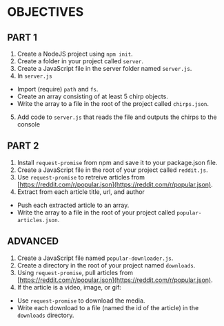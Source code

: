 # OBJECTIVES

## PART 1

1. Create a NodeJS project using `npm init`.
2. Create a folder in your project called `server`.
3. Create a JavaScript file in the server folder named `server.js`.
4. In `server.js`

-   Import (require) `path` and `fs`.
-   Create an array consisting of at least 5 chirp objects.
-   Write the array to a file in the root of the project called `chirps.json`.

5. Add code to `server.js` that reads the file and outputs the chirps to the console

## PART 2

1. Install `request-promise` from npm and save it to your package.json file.
2. Create a JavaScript file in the root of your project called `reddit.js`.
3. Use `request-promise` to retreive articles from [https://reddit.com/r/popular.json](https://reddit.com/r/popular.json).
4. Extract from each article title, url, and author

-   Push each extracted article to an array.
-   Write the array to a file in the root of your project called `popular-articles.json`.

## ADVANCED

1. Create a JavaScript file named `popular-downloader.js`.
2. Create a directory in the root of your project named `downloads`.
3. Using `request-promise`, pull articles from [https://reddit.com/r/popular.json](https://reddit.com/r/popular.json).
4. If the article is a video, image, or gif:

-   Use `request-promise` to download the media.
-   Write each download to a file (named the id of the article) in the `downloads` directory.
